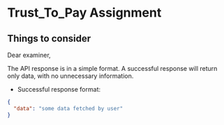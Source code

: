 # Trust_To_Pay Assignment

## Things to consider

Dear examiner,

The API response is in a simple format. A successful response will return only data, with no unnecessary information.

- Successful response format:
```json
{
  "data": "some data fetched by user"
}

